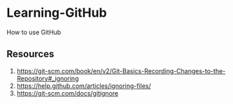 # Learning-GitHub
How to use GitHub
## Resources
1) https://git-scm.com/book/en/v2/Git-Basics-Recording-Changes-to-the-Repository#_ignoring
2) https://help.github.com/articles/ignoring-files/
3) https://git-scm.com/docs/gitignore
